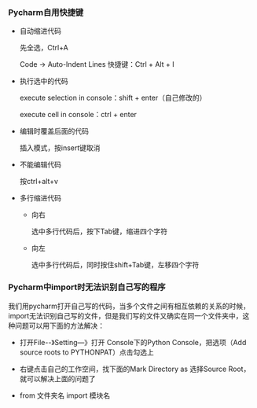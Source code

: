 ### Pycharm自用快捷键

* 自动缩进代码

    先全选，Ctrl+A

    Code -> Auto-Indent Lines
    快捷键：Ctrl + Alt + I

* 执行选中的代码

    execute selection in console：shift + enter（自己修改的）

    execute cell in console：ctrl + enter

* 编辑时覆盖后面的代码

    插入模式，按insert键取消

* 不能编辑代码

    按ctrl+alt+v

* 多行缩进代码

    - 向右

        选中多行代码后，按下Tab键，缩进四个字符

    - 向左

        选中多行代码后，同时按住shift+Tab键，左移四个字符



### Pycharm中import时无法识别自己写的程序

我们用pycharm打开自己写的代码，当多个文件之间有相互依赖的关系的时候，import无法识别自己写的文件，但是我们写的文件又确实在同一个文件夹中，这种问题可以用下面的方法解决：

* 打开File--》Setting—》打开 Console下的Python Console，把选项（Add source roots to PYTHONPAT）点击勾选上

* 右键点击自己的工作空间，找下面的Mark Directory as 选择Source Root，就可以解决上面的问题了

* from 文件夹名 import 模块名